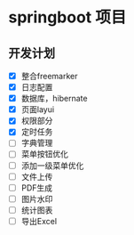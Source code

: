 # springboot 项目

## 开发计划
-[x] 整合freemarker
-[x] 日志配置
-[x] 数据库，hibernate
-[x] 页面layui
-[x] 权限部分
-[x] 定时任务
-[ ] 字典管理
-[ ] 菜单按钮优化
-[ ] 添加一级菜单优化
-[ ] 文件上传
-[ ] PDF生成
-[ ] 图片水印
-[ ] 统计图表
-[ ] 导出Excel
